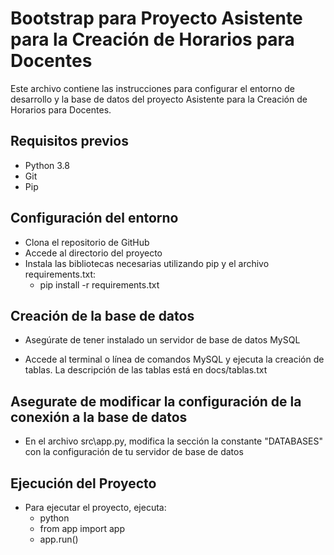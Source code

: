 # Bootstrap para Proyecto Asistente para la Creación de Horarios para Docentes

Este archivo contiene las instrucciones para configurar el entorno de desarrollo y la base de datos del proyecto Asistente para la Creación de Horarios para Docentes.

## Requisitos previos
  * Python 3.8
  * Git
  * Pip


## Configuración del entorno
  * Clona el repositorio de GitHub
  * Accede al directorio del proyecto
  * Instala las bibliotecas necesarias utilizando pip y el archivo requirements.txt:
    - pip install -r requirements.txt

## Creación de la base de datos
  * Asegúrate de tener instalado un servidor de base de datos MySQL

  * Accede al terminal o línea de comandos MySQL y ejecuta la creación de tablas. La descripción de las tablas está en docs/tablas.txt

## Asegurate de modificar la configuración de la conexión a la base de datos
  * En el archivo src\app.py, modifica la sección la constante "DATABASES" con la configuración de tu servidor de base de datos

## Ejecución del Proyecto
  - Para ejecutar el proyecto, ejecuta:
    * python
    * from app import app
    * app.run()
